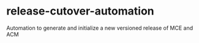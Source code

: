 # release-cutover-automation
Automation to generate and initialize a new versioned release of MCE and ACM
